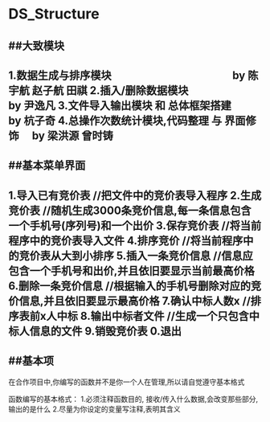 # DS_Structure


##大致模块
--------------------------------
1.数据生成与排序模块　　　　　　　　 　　 　by 陈宇航 赵子航 田祺
2.插入/删除数据模块　　　　　　　　　　　 　by 尹逸凡
3.文件导入输出模块 和 总体框架搭建　　  　　by 杭子奇
4.总操作次数统计模块,代码整理 与 界面修饰 　by 梁洪源 曾时铸
--------------------------------
##基本菜单界面
--------------------------------
1.导入已有竞价表             //把文件中的竞价表导入程序
2.生成竞价表                //随机生成3000条竞价信息,每一条信息包含一个手机号(序列号)和一个出价
3.保存竞价表                //将当前程序中的竞价表导入文件
4.排序竞价                  //将当前程序中的竞价表从大到小排序
5.插入一条竞价信息           //信息应包含一个手机号和出价,并且依旧要显示当前最高价格
6.删除一条竞价信息           //根据输入的手机号删除对应的竞价信息,并且依旧要显示最高价格
7.确认中标人数x              //排序表前x人中标
8.输出中标者文件             //生成一个只包含中标人信息的文件
9.销毁竞价表
0.退出
--------------------------------
##基本项
--------------------------------
在合作项目中,你编写的函数并不是你一个人在管理,所以请自觉遵守基本格式

函数编写的基本格式：
1.必须注释函数目的, 接收/传入什么数据,会改变那些部分,输出的是什么
2.尽量为你设定的变量写注释,表明其含义
